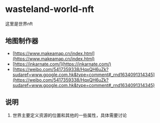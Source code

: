 # wasteland-world-nft
这里是世界nft

## 地图制作器
- [https://www.makeamap.cn/index.html](https://www.makeamap.cn/index.html)
- [https://inkarnate.com/](https://inkarnate.com/)
- [https://weibo.com/5417359338/HqxQH6uZk?sudaref=www.google.com.hk&type=comment#_rnd1634091314345](https://weibo.com/5417359338/HqxQH6uZk?sudaref=www.google.com.hk&type=comment#_rnd1634091314345)

## 说明
1. 世界主要定义资源的位置和其他的一些属性，具体需要讨论
